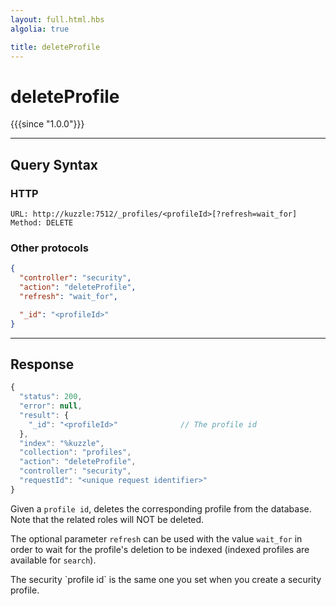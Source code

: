 ```yaml
---
layout: full.html.hbs
algolia: true

title: deleteProfile
---
```



# deleteProfile

{{{since "1.0.0"}}}



---

## Query Syntax

### HTTP

```http
URL: http://kuzzle:7512/_profiles/<profileId>[?refresh=wait_for]
Method: DELETE
```

### Other protocols

```json
{
  "controller": "security",
  "action": "deleteProfile",
  "refresh": "wait_for",

  "_id": "<profileId>"
}
```

---

## Response

```javascript
{
  "status": 200,                     
  "error": null,                     
  "result": {
    "_id": "<profileId>"              // The profile id
  },
  "index": "%kuzzle",
  "collection": "profiles",
  "action": "deleteProfile",
  "controller": "security",
  "requestId": "<unique request identifier>"
}
```

Given a `profile id`, deletes the corresponding profile from the database. Note
that the related roles will NOT be deleted.

The optional parameter `refresh` can be used
with the value `wait_for` in order to wait for the profile's deletion to be indexed (indexed profiles are available for `search`).

<aside class="notice">
The security `profile id` is the same one you set when you create a security profile.
</aside>
